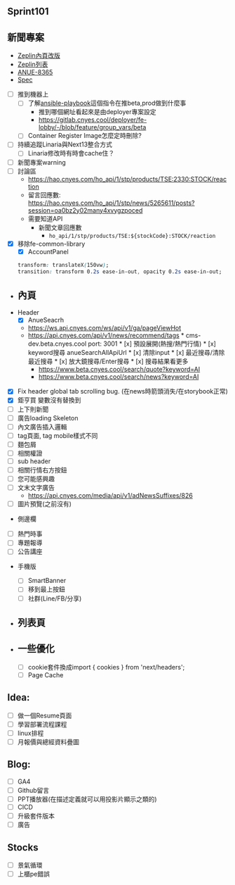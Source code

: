 ## Sprint101

## 新聞專案
* [Zeplin內頁改版](https://app.zeplin.io/project/576287bda89e8aa7045cfba5/screen/64ad0cdf411565216532362a)
* [Zeplin列表](https://app.zeplin.io/project/576287bda89e8aa7045cfba5/screen/64bf3d5ab80488509d649a7e)
* [ANUE-8365](https://cnyesrd.atlassian.net/browse/ANUE-8365)
* [Spec](https://cnyesrd.atlassian.net/wiki/spaces/PS/pages/2153709569)
* [ ] 推到機器上
	* [ ] 了解[ansible-playbook](https://gitlab.cnyes.cool/deployer/ansible-docker/-/blob/2.7.8.0/update.sh)這個指令在推beta,prod做到什麼事
		* 推到哪個網址看起來是由deployer專案設定
		* https://gitlab.cnyes.cool/deployer/fe-lobby/-/blob/feature/group_vars/beta
	* [ ] Container Register Image怎麼定時刪除?
* [ ] 持續追蹤Linaria與Next13整合方式
	* [ ] Linaria修改時有時會cache住？
* [ ] 新聞專案warning
* [ ] 討論區
	* https://hao.cnyes.com/ho_api/1/stp/products/TSE:2330:STOCK/reaction
	 * 留言回應數: https://hao.cnyes.com/ho_api/1/stp/news/5265611/posts?session=oa0bz2y02many4xvygzpoced
	 * 需要知道API
		 * 新聞文章回應數
			 * `ho_api/1/stp/products/TSE:${stockCode}:STOCK/reaction`
* [x] 移除fe-common-library
	* [x] AccountPanel
	```css
	transform: translateX(150vw);
	transition: transform 0.2s ease-in-out, opacity 0.2s ease-in-out;
	```

* ## 內頁
* Header
	* [x] AnueSeacrh
	 * https://ws.api.cnyes.com/ws/api/v1/ga/pageViewHot
	 * https://api.cnyes.com/api/v1/news/recommend/tags
	  * cms-dev.beta.cnyes.cool port: 3001
	  * [x] 預設展開(熱搜/熱門行情)
	  * [x] keyword搜尋 anueSearchAllApiUrl
	  * [x] 清除input
	  * [x] 最近搜尋/清除最近搜尋
	  * [x] 放大鏡搜尋/Enter搜尋
	  * [x] 搜尋結果看更多
		  * https://www.beta.cnyes.cool/search/quote?keyword=AI
		  * https://www.beta.cnyes.cool/search/news?keyword=AI
* [x] Fix header global tab scrolling bug. (在news時箭頭消失/在storybook正常)
* [x] 鉅亨買 變數沒有替換到
* [ ] 上下則新聞
* [ ] 廣告loading Skeleton
* [ ] 內文廣告插入邏輯
* [ ] tag頁面, tag mobile樣式不同
* [ ] 麵包屑
* [ ] 相關權證
* [ ] sub header
* [ ] 相關行情右方按鈕
* [ ] 您可能感興趣
* [ ] 文末文字廣告
	* https://api.cnyes.com/media/api/v1/adNewsSuffixes/826
* [ ] 圖片預覽(之前沒有)
* 側邊欄
* [ ] 熱門時事
* [ ] 專題報導
* [ ] 公告講座
* 手機版
	* [ ] SmartBanner
	* [ ] 移到最上按鈕
	* [ ] 社群(Line/FB/分享)
		
* ## 列表頁

* ## 一些優化
	* [ ] cookie套件換成import { cookies } from 'next/headers';
	* [ ] Page Cache

## Idea:
* [ ] 做一個Resume頁面
* [ ] 學習部署流程課程
* [ ] linux排程
* [ ] 月報價與總經資料疊圖

## Blog: 
* [ ] GA4
* [ ] Github留言
* [ ] PPT播放器(在描述定義就可以用投影片顯示之類的)
* [ ] CICD
* [ ] 升級套件版本
* [ ] 廣告

## Stocks
* [ ] 景氣循環
* [ ] 上櫃pe錯誤